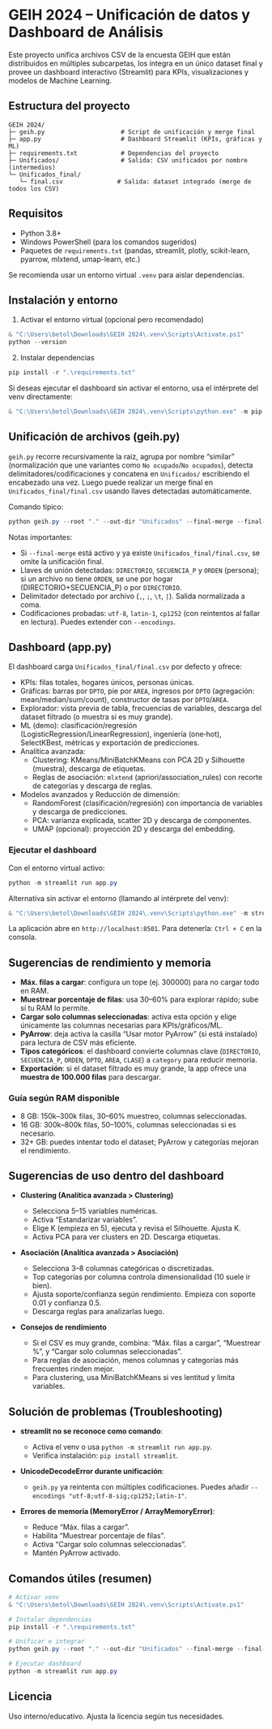 # GEIH 2024 – Unificación de datos y Dashboard de Análisis

Este proyecto unifica archivos CSV de la encuesta GEIH que están distribuidos en múltiples subcarpetas, los integra en un único dataset final y provee un dashboard interactivo (Streamlit) para KPIs, visualizaciones y modelos de Machine Learning.

## Estructura del proyecto

```
GEIH 2024/
├─ geih.py                     # Script de unificación y merge final
├─ app.py                      # Dashboard Streamlit (KPIs, gráficas y ML)
├─ requirements.txt            # Dependencias del proyecto
├─ Unificados/                 # Salida: CSV unificados por nombre (intermedios)
└─ Unificados_final/
   └─ final.csv               # Salida: dataset integrado (merge de todos los CSV)
```

## Requisitos

- Python 3.8+
- Windows PowerShell (para los comandos sugeridos)
- Paquetes de `requirements.txt` (pandas, streamlit, plotly, scikit-learn, pyarrow, mlxtend, umap-learn, etc.)

Se recomienda usar un entorno virtual `.venv` para aislar dependencias.

## Instalación y entorno

1) Activar el entorno virtual (opcional pero recomendado)

```powershell
& "C:\Users\betol\Downloads\GEIH 2024\.venv\Scripts\Activate.ps1"
python --version
```

2) Instalar dependencias

```powershell
pip install -r ".\requirements.txt"
```

Si deseas ejecutar el dashboard sin activar el entorno, usa el intérprete del venv directamente:

```powershell
& "C:\Users\betol\Downloads\GEIH 2024\.venv\Scripts\python.exe" -m pip install -r "C:\Users\betol\Downloads\GEIH 2024\requirements.txt"
```

## Unificación de archivos (geih.py)

`geih.py` recorre recursivamente la raíz, agrupa por nombre “similar” (normalización que une variantes como `No ocupado`/`No ocupados`), detecta delimitadores/codificaciones y concatena en `Unificados/` escribiendo el encabezado una vez. Luego puede realizar un merge final en `Unificados_final/final.csv` usando llaves detectadas automáticamente.

Comando típico:

```powershell
python geih.py --root "." --out-dir "Unificados" --final-merge --final-out "Unificados_final/final.csv"
```

Notas importantes:
- Si `--final-merge` está activo y ya existe `Unificados_final/final.csv`, se omite la unificación final.
- Llaves de unión detectadas: `DIRECTORIO`, `SECUENCIA_P` y `ORDEN` (persona); si un archivo no tiene `ORDEN`, se une por hogar (DIRECTORIO+SECUENCIA_P) o por `DIRECTORIO`.
- Delimitador detectado por archivo (`,`, `;`, `\t`, `|`). Salida normalizada a coma.
- Codificaciones probadas: `utf-8`, `latin-1`, `cp1252` (con reintentos al fallar en lectura). Puedes extender con `--encodings`.

## Dashboard (app.py)

El dashboard carga `Unificados_final/final.csv` por defecto y ofrece:

- KPIs: filas totales, hogares únicos, personas únicas.
- Gráficas: barras por `DPTO`, pie por `AREA`, ingresos por `DPTO` (agregación: mean/median/sum/count), constructor de tasas por `DPTO`/`AREA`.
- Explorador: vista previa de tabla, frecuencias de variables, descarga del dataset filtrado (o muestra si es muy grande).
- ML (demo): clasificación/regresión (LogisticRegression/LinearRegression), ingeniería (one‑hot), SelectKBest, métricas y exportación de predicciones.
- Analítica avanzada:
  - Clustering: KMeans/MiniBatchKMeans con PCA 2D y Silhouette (muestra), descarga de etiquetas.
  - Reglas de asociación: `mlxtend` (apriori/association_rules) con recorte de categorías y descarga de reglas.
- Modelos avanzados y Reducción de dimensión:
  - RandomForest (clasificación/regresión) con importancia de variables y descarga de predicciones.
  - PCA: varianza explicada, scatter 2D y descarga de componentes.
  - UMAP (opcional): proyección 2D y descarga del embedding.

### Ejecutar el dashboard

Con el entorno virtual activo:

```powershell
python -m streamlit run app.py
```

Alternativa sin activar el entorno (llamando al intérprete del venv):

```powershell
& "C:\Users\betol\Downloads\GEIH 2024\.venv\Scripts\python.exe" -m streamlit run "C:\Users\betol\Downloads\GEIH 2024\app.py"
```

La aplicación abre en `http://localhost:8501`. Para detenerla: `Ctrl + C` en la consola.

## Sugerencias de rendimiento y memoria

- **Máx. filas a cargar**: configura un tope (ej. 300000) para no cargar todo en RAM.
- **Muestrear porcentaje de filas**: usa 30–60% para explorar rápido; sube si tu RAM lo permite.
- **Cargar solo columnas seleccionadas**: activa esta opción y elige únicamente las columnas necesarias para KPIs/gráficos/ML.
- **PyArrow**: deja activa la casilla “Usar motor PyArrow” (si está instalado) para lectura de CSV más eficiente.
- **Tipos categóricos**: el dashboard convierte columnas clave (`DIRECTORIO`, `SECUENCIA_P`, `ORDEN`, `DPTO`, `AREA`, `CLASE`) a `category` para reducir memoria.
- **Exportación**: si el dataset filtrado es muy grande, la app ofrece una **muestra de 100.000 filas** para descargar.

### Guía según RAM disponible

- 8 GB: 150k–300k filas, 30–60% muestreo, columnas seleccionadas.
- 16 GB: 300k–800k filas, 50–100%, columnas seleccionadas si es necesario.
- 32+ GB: puedes intentar todo el dataset; PyArrow y categorías mejoran el rendimiento.

## Sugerencias de uso dentro del dashboard

- **Clustering (Analítica avanzada > Clustering)**
  - Selecciona 5–15 variables numéricas.
  - Activa “Estandarizar variables”.
  - Elige K (empieza en 5), ejecuta y revisa el Silhouette. Ajusta K.
  - Activa PCA para ver clusters en 2D. Descarga etiquetas.

- **Asociación (Analítica avanzada > Asociación)**
  - Selecciona 3–8 columnas categóricas o discretizadas.
  - Top categorías por columna controla dimensionalidad (10 suele ir bien).
  - Ajusta soporte/confianza según rendimiento. Empieza con soporte 0.01 y confianza 0.5.
  - Descarga reglas para analizarlas luego.

- **Consejos de rendimiento**
  - Si el CSV es muy grande, combina: “Máx. filas a cargar”, “Muestrear %”, y “Cargar solo columnas seleccionadas”.
  - Para reglas de asociación, menos columnas y categorías más frecuentes rinden mejor.
  - Para clustering, usa MiniBatchKMeans si ves lentitud y limita variables.

## Solución de problemas (Troubleshooting)

- **streamlit no se reconoce como comando**:
  - Activa el venv o usa `python -m streamlit run app.py`.
  - Verifica instalación: `pip install streamlit`.

- **UnicodeDecodeError durante unificación**:
  - `geih.py` ya reintenta con múltiples codificaciones. Puedes añadir `--encodings "utf-8;utf-8-sig;cp1252;latin-1"`.

- **Errores de memoria (MemoryError / ArrayMemoryError)**:
  - Reduce “Máx. filas a cargar”.
  - Habilita “Muestrear porcentaje de filas”.
  - Activa “Cargar solo columnas seleccionadas”.
  - Mantén PyArrow activado.

## Comandos útiles (resumen)

```powershell
# Activar venv
& "C:\Users\betol\Downloads\GEIH 2024\.venv\Scripts\Activate.ps1"

# Instalar dependencias
pip install -r ".\requirements.txt"

# Unificar e integrar
python geih.py --root "." --out-dir "Unificados" --final-merge --final-out "Unificados_final/final.csv"

# Ejecutar dashboard
python -m streamlit run app.py
```

## Licencia

Uso interno/educativo. Ajusta la licencia según tus necesidades.

